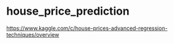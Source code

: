 # house_price_prediction
https://www.kaggle.com/c/house-prices-advanced-regression-techniques/overview
